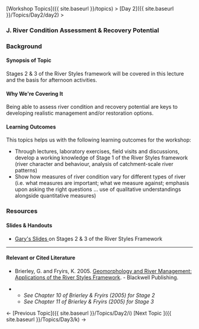 [Workshop Topics]({{ site.baseurl }}/topics)‎ > ‎[Day 2]({{ site.baseurl }}/Topics/Day2/day2)‎ >

### J. River Condition Assessment & Recovery Potential



### Background

#### Synopsis of Topic

Stages 2 & 3 of the River Styles framework will be covered in this lecture and the basis for afternoon activities.



#### Why We're Covering It

Being able to assess river condition and recovery potential are keys to developing realistic management and/or restoration options.

 

#### Learning Outcomes

This topics helps us with the following learning outcomes for the workshop:

- Through lectures, laboratory exercises, field visits and discussions, develop a working knowledge of Stage 1 of the River Styles framework (river character and behaviour, analysis of catchment-scale river patterns) 
- Show how measures of river condition vary for different types of river (i.e. what measures are important; what we measure against; emphasis upon asking the right questions … use of qualitative understandings alongside quantitative measures)



### Resources

#### Slides & Handouts

- [Gary's Slides ](http://etal.usu.edu/Workshops/RiverStyles/2013/RS%205%20Stages%202%20&%203.pdf)on Stages 2 & 3 of the River Styles Framework

------

#### Relevant or Cited Literature

- Brierley, G. and Fryirs, K. 2005. [Geomorphology and River Management: Applications of the River Styles Framework](http://www.wiley.com/WileyCDA/WileyTitle/productCd-1405115165.html). - Blackwell Publishing.

- - *See Chapter 10 of Brierley & Fryirs (2005) for Stage 2*
  - *See Chapter 11 of Brierley & Fryirs (2005) for Stage 3*



← [Previous Topic]({{ site.baseurl }}/Topics/Day2/i)                [Next Topic ]({{ site.baseurl }}/Topics/Day3/k)   →